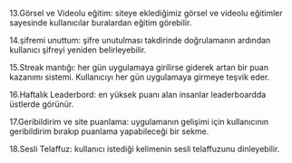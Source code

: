 13.Görsel ve Videolu eğitim: siteye eklediğimiz görsel ve videolu eğitimler sayesinde kullanıcılar buralardan eğitim görebilir.

14.şifremi unuttum: şifre unutulması takdirinde doğrulamanın ardından kullanıcı şifreyi yeniden belirleyebilir.

15.Streak mantığı: her gün uygulamaya girilirse giderek artan bir puan kazanımı sistemi. Kullanıcıyı her gün uygulamaya girmeye teşvik eder.  

16.Haftalık Leaderbord: en yüksek puanı alan insanlar leaderboardda üstlerde görünür.

17.Geribildirim ve site puanlama: uygulamanın gelişimi için kullanıcının geribildirim bırakıp puanlama yapabileceği bir sekme.

18.Sesli Telaffuz: kullanıcı istediği kelimenin sesli telaffuzunu dinleyebilir.